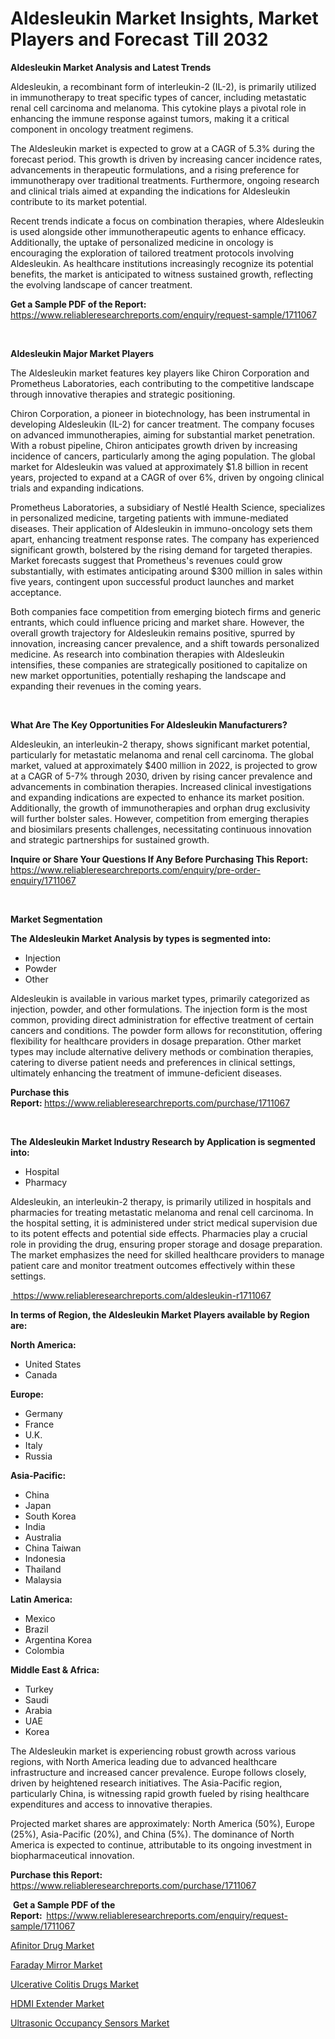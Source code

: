 <p><h1>Aldesleukin Market Insights, Market Players and Forecast Till 2032</h1></p><p><strong>Aldesleukin Market Analysis and Latest Trends</strong></p>
<p><p>Aldesleukin, a recombinant form of interleukin-2 (IL-2), is primarily utilized in immunotherapy to treat specific types of cancer, including metastatic renal cell carcinoma and melanoma. This cytokine plays a pivotal role in enhancing the immune response against tumors, making it a critical component in oncology treatment regimens.</p><p>The Aldesleukin market is expected to grow at a CAGR of 5.3% during the forecast period. This growth is driven by increasing cancer incidence rates, advancements in therapeutic formulations, and a rising preference for immunotherapy over traditional treatments. Furthermore, ongoing research and clinical trials aimed at expanding the indications for Aldesleukin contribute to its market potential.</p><p>Recent trends indicate a focus on combination therapies, where Aldesleukin is used alongside other immunotherapeutic agents to enhance efficacy. Additionally, the uptake of personalized medicine in oncology is encouraging the exploration of tailored treatment protocols involving Aldesleukin. As healthcare institutions increasingly recognize its potential benefits, the market is anticipated to witness sustained growth, reflecting the evolving landscape of cancer treatment.</p></p>
<p><strong>Get a Sample PDF of the Report:&nbsp;</strong> <a href="https://www.reliableresearchreports.com/enquiry/request-sample/1711067?utm_campaign=11&utm_medium=2&utm_source=Github&utm_content=ia&utm_term=08032025&utm_id=aldesleukin">https://www.reliableresearchreports.com/enquiry/request-sample/1711067</a></p>
<p>&nbsp;</p>
<p><strong>Aldesleukin Major Market Players</strong></p>
<p><p>The Aldesleukin market features key players like Chiron Corporation and Prometheus Laboratories, each contributing to the competitive landscape through innovative therapies and strategic positioning.</p><p>Chiron Corporation, a pioneer in biotechnology, has been instrumental in developing Aldesleukin (IL-2) for cancer treatment. The company focuses on advanced immunotherapies, aiming for substantial market penetration. With a robust pipeline, Chiron anticipates growth driven by increasing incidence of cancers, particularly among the aging population. The global market for Aldesleukin was valued at approximately $1.8 billion in recent years, projected to expand at a CAGR of over 6%, driven by ongoing clinical trials and expanding indications.</p><p>Prometheus Laboratories, a subsidiary of Nestlé Health Science, specializes in personalized medicine, targeting patients with immune-mediated diseases. Their application of Aldesleukin in immuno-oncology sets them apart, enhancing treatment response rates. The company has experienced significant growth, bolstered by the rising demand for targeted therapies. Market forecasts suggest that Prometheus's revenues could grow substantially, with estimates anticipating around $300 million in sales within five years, contingent upon successful product launches and market acceptance.</p><p>Both companies face competition from emerging biotech firms and generic entrants, which could influence pricing and market share. However, the overall growth trajectory for Aldesleukin remains positive, spurred by innovation, increasing cancer prevalence, and a shift towards personalized medicine. As research into combination therapies with Aldesleukin intensifies, these companies are strategically positioned to capitalize on new market opportunities, potentially reshaping the landscape and expanding their revenues in the coming years.</p></p>
<p>&nbsp;</p>
<p><strong>What Are The Key Opportunities For Aldesleukin Manufacturers?</strong></p>
<p><p>Aldesleukin, an interleukin-2 therapy, shows significant market potential, particularly for metastatic melanoma and renal cell carcinoma. The global market, valued at approximately $400 million in 2022, is projected to grow at a CAGR of 5-7% through 2030, driven by rising cancer prevalence and advancements in combination therapies. Increased clinical investigations and expanding indications are expected to enhance its market position. Additionally, the growth of immunotherapies and orphan drug exclusivity will further bolster sales. However, competition from emerging therapies and biosimilars presents challenges, necessitating continuous innovation and strategic partnerships for sustained growth.</p></p>
<p><strong>Inquire or Share Your Questions If Any Before Purchasing This Report:</strong> <a href="https://www.reliableresearchreports.com/enquiry/pre-order-enquiry/1711067?utm_campaign=11&utm_medium=2&utm_source=Github&utm_content=ia&utm_term=08032025&utm_id=aldesleukin">https://www.reliableresearchreports.com/enquiry/pre-order-enquiry/1711067</a></p>
<p>&nbsp;</p>
<p><strong>Market Segmentation</strong></p>
<p><strong>The Aldesleukin Market Analysis by types is segmented into:</strong></p>
<p><ul><li>Injection</li><li>Powder</li><li>Other</li></ul></p>
<p><p>Aldesleukin is available in various market types, primarily categorized as injection, powder, and other formulations. The injection form is the most common, providing direct administration for effective treatment of certain cancers and conditions. The powder form allows for reconstitution, offering flexibility for healthcare providers in dosage preparation. Other market types may include alternative delivery methods or combination therapies, catering to diverse patient needs and preferences in clinical settings, ultimately enhancing the treatment of immune-deficient diseases.</p></p>
<p><strong>Purchase this Report:&nbsp;</strong><a href="https://www.reliableresearchreports.com/purchase/1711067?utm_campaign=11&utm_medium=2&utm_source=Github&utm_content=ia&utm_term=08032025&utm_id=aldesleukin">https://www.reliableresearchreports.com/purchase/1711067</a></p>
<p>&nbsp;</p>
<p><strong>The Aldesleukin Market Industry Research by Application is segmented into:</strong></p>
<p><ul><li>Hospital</li><li>Pharmacy</li></ul></p>
<p><p>Aldesleukin, an interleukin-2 therapy, is primarily utilized in hospitals and pharmacies for treating metastatic melanoma and renal cell carcinoma. In the hospital setting, it is administered under strict medical supervision due to its potent effects and potential side effects. Pharmacies play a crucial role in providing the drug, ensuring proper storage and dosage preparation. The market emphasizes the need for skilled healthcare providers to manage patient care and monitor treatment outcomes effectively within these settings.</p></p>
<p><a href="https://www.reliableresearchreports.com/aldesleukin-r1711067?utm_campaign=11&utm_medium=2&utm_source=Github&utm_content=ia&utm_term=08032025&utm_id=aldesleukin">&nbsp;https://www.reliableresearchreports.com/aldesleukin-r1711067</a></p>
<p><strong>In terms of Region, the Aldesleukin Market Players available by Region are:</strong></p>
<p>
    <p> <strong> North America: </strong>
        <ul>
            <li>United States</li>
            <li>Canada</li>
        </ul>
        </p> 
    <p> <strong> Europe: </strong>
        <ul>
            <li>Germany</li>
            <li>France</li>
            <li>U.K.</li>
            <li>Italy</li>
            <li>Russia</li>
        </ul>
        </p> 
    <p> <strong> Asia-Pacific: </strong>
        <ul>
            <li>China</li>
            <li>Japan</li>
            <li>South Korea</li>
            <li>India</li>
            <li>Australia</li>
            <li>China Taiwan</li>
            <li>Indonesia</li>
            <li>Thailand</li>
            <li>Malaysia</li>
        </ul>
        </p> 
    <p> <strong> Latin America: </strong>
        <ul>
            <li>Mexico</li>
            <li>Brazil</li>
            <li>Argentina Korea</li>
            <li>Colombia</li>
        </ul>
        </p> 
    <p> <strong> Middle East & Africa: </strong>
        <ul>
            <li>Turkey</li>
            <li>Saudi</li>
            <li>Arabia</li>
            <li>UAE</li>
            <li>Korea</li>
        </ul>
    </p>
    </p>
<p><p>The Aldesleukin market is experiencing robust growth across various regions, with North America leading due to advanced healthcare infrastructure and increased cancer prevalence. Europe follows closely, driven by heightened research initiatives. The Asia-Pacific region, particularly China, is witnessing rapid growth fueled by rising healthcare expenditures and access to innovative therapies. </p><p>Projected market shares are approximately: North America (50%), Europe (25%), Asia-Pacific (20%), and China (5%). The dominance of North America is expected to continue, attributable to its ongoing investment in biopharmaceutical innovation.</p></p>
<p><strong>Purchase this Report: </strong><a href="https://www.reliableresearchreports.com/purchase/1711067?utm_campaign=11&utm_medium=2&utm_source=Github&utm_content=ia&utm_term=08032025&utm_id=aldesleukin">https://www.reliableresearchreports.com/purchase/1711067</a></p>
<p>&nbsp;<strong>Get a Sample PDF of the Report:&nbsp;&nbsp;</strong><a href="https://www.reliableresearchreports.com/enquiry/request-sample/1711067?utm_campaign=11&utm_medium=2&utm_source=Github&utm_content=ia&utm_term=08032025&utm_id=aldesleukin">https://www.reliableresearchreports.com/enquiry/request-sample/1711067</a></p>
<p><strong></strong></p>
<p><p><a href="https://github.com/popoialraih3/Market-Research-Report-List-1/blob/main/afinitor-drug-market.md?utm_campaign=11&utm_medium=2&utm_source=Github&utm_content=ia&utm_term=08032025&utm_id=aldesleukin">Afinitor Drug Market</a></p><p><a href="https://www.linkedin.com/pulse/faraday-mirror-market-research-report-industry-analysis-size-5lfpf?utm_campaign=11&utm_medium=2&utm_source=Github&utm_content=ia&utm_term=08032025&utm_id=aldesleukin">Faraday Mirror Market</a></p><p><a href="https://github.com/sanokdagada01/Market-Research-Report-List-1/blob/main/ulcerative-colitis-drugs-market.md?utm_campaign=11&utm_medium=2&utm_source=Github&utm_content=ia&utm_term=08032025&utm_id=aldesleukin">Ulcerative Colitis Drugs Market</a></p><p><a href="https://www.linkedin.com/pulse/analyzing-hdmi-extender-market-67-cagr-growth-forecast-through-nfpnf?utm_campaign=11&utm_medium=2&utm_source=Github&utm_content=ia&utm_term=08032025&utm_id=aldesleukin">HDMI Extender Market</a></p><p><a href="https://www.linkedin.com/pulse/global-ultrasonic-occupancy-sensors-marketacomprehensive-zhs3f?utm_campaign=11&utm_medium=2&utm_source=Github&utm_content=ia&utm_term=08032025&utm_id=aldesleukin">Ultrasonic Occupancy Sensors Market</a></p></p>